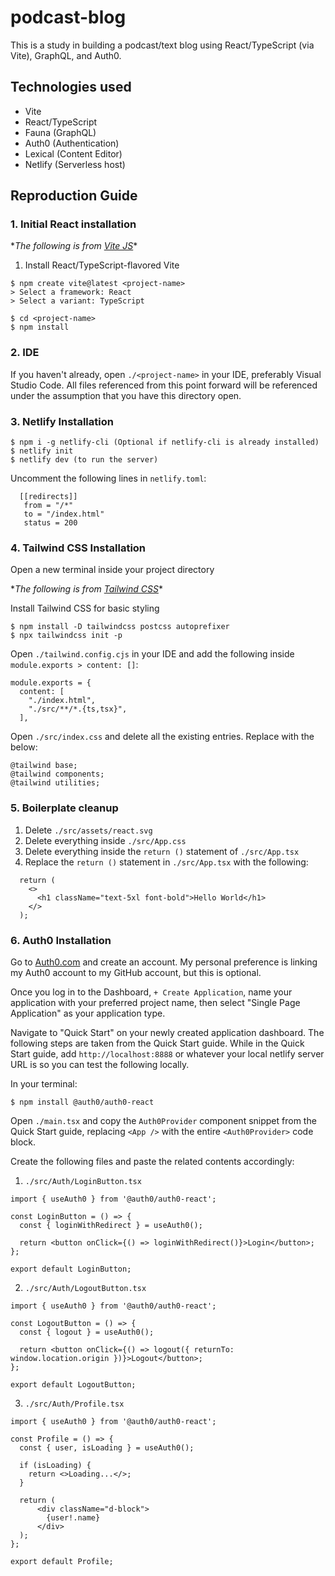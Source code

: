 # podcast-blog
This is a study in building a podcast/text blog using React/TypeScript (via Vite), GraphQL, and Auth0.

## Technologies used
* Vite
* React/TypeScript
* Fauna (GraphQL)
* Auth0 (Authentication)
* Lexical (Content Editor)
* Netlify (Serverless host)

## Reproduction Guide
### 1. Initial React installation
\*_The following is from [Vite JS](https://vitejs.dev/guide)_\*
1. Install React/TypeScript-flavored Vite
```
$ npm create vite@latest <project-name>
> Select a framework: React
> Select a variant: TypeScript

$ cd <project-name>
$ npm install
```

### 2. IDE
If you haven't already, open `./<project-name>` in your IDE, preferably Visual Studio Code. All files referenced from this point forward will be referenced under the assumption that you have this directory open.


### 3. Netlify Installation
```
$ npm i -g netlify-cli (Optional if netlify-cli is already installed)
$ netlify init
$ netlify dev (to run the server)
```

Uncomment the following lines in `netlify.toml`:
```
  [[redirects]]
   from = "/*"
   to = "/index.html"
   status = 200
```


### 4. Tailwind CSS Installation
Open a new terminal inside your project directory

\*_The following is from [Tailwind CSS](https://tailwindcss.com/docs/guides/vite)_\*

Install Tailwind CSS for basic styling
```
$ npm install -D tailwindcss postcss autoprefixer
$ npx tailwindcss init -p
```

Open `./tailwind.config.cjs` in your IDE and add the following inside `module.exports > content: []`:
```
module.exports = {
  content: [
    "./index.html",
    "./src/**/*.{ts,tsx}",
  ],
```

Open `./src/index.css` and delete all the existing entries. Replace with the below:
```
@tailwind base;
@tailwind components;
@tailwind utilities;
```


### 5. Boilerplate cleanup
1. Delete `./src/assets/react.svg`
2. Delete everything inside `./src/App.css`
3. Delete everything inside the `return ()` statement of `./src/App.tsx`
4. Replace the `return ()` statement in `./src/App.tsx` with the following:
```
  return (
    <>
      <h1 className="text-5xl font-bold">Hello World</h1>
    </>
  );
```

### 6. Auth0 Installation
Go to [Auth0.com](https://auth0.com) and create an account. My personal preference is linking my Auth0 account to my GitHub account, but this is optional.

Once you log in to the Dashboard, `+ Create Application`, name your application with your preferred project name, then select "Single Page Application" as your application type.

Navigate to "Quick Start" on your newly created application dashboard. The following steps are taken from the Quick Start guide.
While in the Quick Start guide, add `http://localhost:8888` or whatever your local netlify server URL is so you can test the following locally.

In your terminal:
```
$ npm install @auth0/auth0-react
```

Open `./main.tsx` and copy the `Auth0Provider` component snippet from the Quick Start guide, replacing `<App />` with the entire `<Auth0Provider>` code block.

Create the following files and paste the related contents accordingly:

1. `./src/Auth/LoginButton.tsx`
```
import { useAuth0 } from '@auth0/auth0-react';

const LoginButton = () => {
  const { loginWithRedirect } = useAuth0();

  return <button onClick={() => loginWithRedirect()}>Login</button>;
};

export default LoginButton;
```   
2. `./src/Auth/LogoutButton.tsx`
```
import { useAuth0 } from '@auth0/auth0-react';

const LogoutButton = () => {
  const { logout } = useAuth0();

  return <button onClick={() => logout({ returnTo: window.location.origin })}>Logout</button>;
};

export default LogoutButton;
```
3. `./src/Auth/Profile.tsx`
```
import { useAuth0 } from '@auth0/auth0-react';

const Profile = () => {
  const { user, isLoading } = useAuth0();

  if (isLoading) {
    return <>Loading...</>;
  }

  return (    
      <div className="d-block">
        {user!.name}
      </div>
  );
};

export default Profile;
```